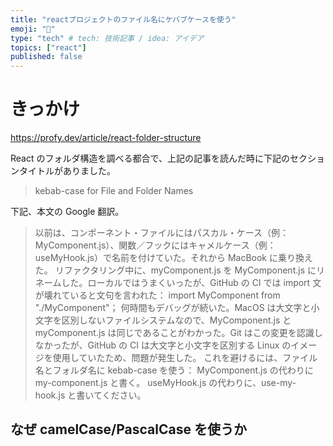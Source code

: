 ```yaml
---
title: "reactプロジェクトのファイル名にケバブケースを使う"
emoji: "🦦"
type: "tech" # tech: 技術記事 / idea: アイデア
topics: ["react"]
published: false
---
```


# きっかけ

https://profy.dev/article/react-folder-structure

React のフォルダ構造を調べる都合で、上記の記事を読んだ時に下記のセクションタイトルがありました。

> kebab-case for File and Folder Names

下記、本文の Google 翻訳。

> 以前は、コンポーネント・ファイルにはパスカル・ケース（例：MyComponent.js）、関数／フックにはキャメルケース（例：useMyHook.js）で名前を付けていた。それから MacBook に乗り換えた。
> リファクタリング中に、myComponent.js を MyComponent.js にリネームした。ローカルではうまくいったが、GitHub の CI では import 文が壊れていると文句を言われた：
> import MyComponent from "./MyComponent"；
> 何時間もデバッグが続いた。MacOS は大文字と小文字を区別しないファイルシステムなので、MyComponent.js と myComponent.js は同じであることがわかった。Git はこの変更を認識しなかったが、GitHub の CI は大文字と小文字を区別する Linux のイメージを使用していたため、問題が発生した。
> これを避けるには、ファイル名とフォルダ名に kebab-case を使う：
> MyComponent.js の代わりに my-component.js と書く。
> useMyHook.js の代わりに、use-my-hook.js と書いてください。

## なぜ camelCase/PascalCase を使うか
